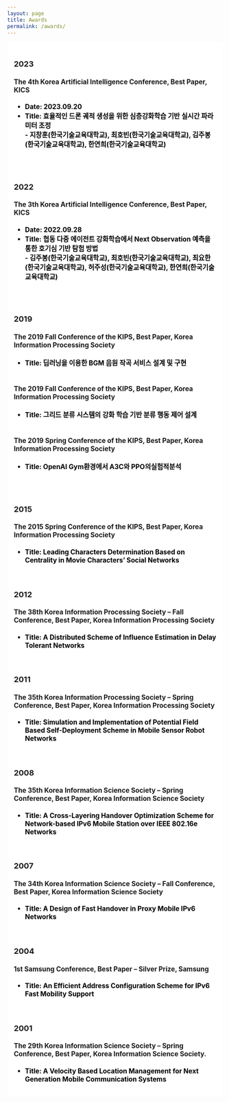```yaml
---
layout: page
title: Awards
permalink: /awards/
---
```

<style>
    ul {    
        margin-left: 0;
        color: #000000
    }
    
    h4 {
        font-weight: bold;
    }
</style>
<section>
    <div class="cw-content container-fluid">
        <div class="cyw-container">
            <div class="container">
                <!--Start Container Div-->
                <div style="background-color:white; font-size: 110%; font-weight: bold" class="container-fluid">
                    <!--Start Content Grid-->
                    <div class="row content">
                        <div style="padding:1.0em" class="content-wrapper">
                            <h3 class = "title-level-3 year"> 2023 </h3>
                            <h4>The 4th Korea Artificial Intelligence Conference, Best Paper, KICS</h4>
                            <ul>
                                <li>Date: 2023.09.20</li>
                                <li>Title: 효율적인 드론 궤적 생성을 위한 심층강화학습 기반 실시간 파라미터 조정<br/>
                                    - 지창훈(한국기술교육대학교), 최호빈(한국기술교육대학교), 김주봉(한국기술교육대학교), 한연희(한국기술교육대학교)
                                </li>
                                <br>
                            </ul>
                            <br/>
                            <h3 class = "title-level-3 year"> 2022 </h3>
                            <h4>The 3th Korea Artificial Intelligence Conference, Best Paper, KICS</h4>
                            <ul>
                                <li>Date: 2022.09.28</li>
                                <li>Title: 협동 다중 에이전트 강화학습에서 Next Observation 예측을 통한 호기심 기반 탐험 방법<br/>
                                    - 김주봉(한국기술교육대학교), 최호빈(한국기술교육대학교), 최요한(한국기술교육대학교), 허주성(한국기술교육대학교), 한연희(한국기술교육대학교)
                                </li>
                                <br>
                            </ul>
                            <br/>
                            <h3 class = "title-level-3 year"> 2019 </h3>
                            <h4>The 2019 Fall Conference of the KIPS, Best Paper, Korea Information Processing
                                Society</h4>
                            <ul>
                                <li>Title: 딥러닝을 이용한 BGM 음원 작곡 서비스 설계 및 구현</li>
                                <br>
                            </ul>
                            <h4>The 2019 Fall Conference of the KIPS, Best Paper, Korea Information Processing
                                Society</h4>
                            <ul>
                                <li>Title: 그리드 분류 시스템의 강화 학습 기반 분류 행동 제어 설계</li>
                                <br>
                            </ul>
                            <h4>The 2019 Spring Conference of the KIPS, Best Paper, Korea Information Processing
                                Society</h4>
                            <ul>
                                <li>Title: OpenAI Gym환경에서 A3C와 PPO의실험적분석</li>
                                <br>
                            </ul>
                            <br/>
                            <h3 class = "title-level-3 year"> 2015 </h3>
                            <h4>The 2015 Spring Conference of the KIPS, Best Paper, Korea Information Processing
                                Society</h4>
                            <ul>
                                <li>Title: Leading Characters Determination Based on Centrality in Movie Characters’
                                    Social Networks
                                </li>
                            </ul>
                            <br/>
                            <h3 class = "title-level-4 year"> 2012 </h3>
                            <h4>The 38th Korea Information Processing Society – Fall Conference, Best Paper, Korea
                                Information Processing Society</h4>
                            <ul>
                                <li>Title: A Distributed Scheme of Influence Estimation in Delay Tolerant Networks</li>
                            </ul>
                            <br/>
                            <h3 class = "title-level-4 year"> 2011 </h3>
                            <h4>The 35th Korea Information Processing Society – Spring Conference, Best Paper, Korea
                                Information Processing Society</h4>
                            <ul>
                                <li>Title: Simulation and Implementation of Potential Field Based Self-Deployment Scheme
                                    in Mobile Sensor Robot Networks
                                </li>
                            </ul>
                            <p><!--
                            <p align="center">
                            <a href="data/award.jpg" target="_blank" rel="noopener noreferrer"><img width="25%" alt src="data/award.jpg" border="0" data-lazy-src="http://data/award.jpg?is-pending-load=1" srcset="data:image/gif;base64,R0lGODlhAQABAIAAAAAAAP///yH5BAEAAAAALAAAAAABAAEAAAIBRAA7" class=" jetpack-lazy-image"><noscript><img width="25%" alt="" src="data/award.jpg" border="0"/></noscript></a>
                            --></p>
                            <br/>
                            <h3 class = "title-level-3 year"> 2008</h3>
                            <h4>The 35th Korea Information Science Society – Spring Conference, Best Paper, Korea
                                Information Science Society</h4>
                            <ul>
                                <li>Title: A Cross-Layering Handover Optimization Scheme for Network-based IPv6 Mobile
                                    Station over IEEE 802.16e Networks
                                </li>
                            </ul>
                            <br/>
                            <h3 class = "title-level-3 year"> 2007 </h3>
                            <h4>The 34th Korea Information Science Society – Fall Conference, Best Paper, Korea
                                Information Science Society</h4>
                            <ul>
                                <li>Title: A Design of Fast Handover in Proxy Mobile IPv6 Networks</li>
                            </ul>
                            <br/>
                            <h3 class = "title-level-3 year"> 2004 </h3>
                            <h4>1st Samsung Conference, Best Paper – Silver Prize, Samsung</h4>
                            <ul>
                                <li>Title: An Efficient Address Configuration Scheme for IPv6 Fast Mobility Support</li>
                            </ul>
                            <br/>
                            <h3 class = "title-level-3 year"> 2001 </h3>
                            <h4>The 29th Korea Information Science Society – Spring Conference, Best Paper, Korea
                                Information Science Society.</h4>
                            <ul>
                                <li>Title: A Velocity Based Location Management for Next Generation Mobile Communication
                                    Systems
                                </li>
                            </ul>
                        </div>
                    </div>
                    <div class="clear"></div>
                    <!--End Content Grid-->
                </div>
            </div>
        </div>
        <!--End Container Div-->
    </div>
</section>

<script type="text/javascript">
    var acc = document.getElementsByClassName("accordion");

    for (var i = 0; i < acc.length; i++) {
        acc[i].addEventListener("click", function () {
            this.classList.toggle("acc_active");
            var panel = this.nextElementSibling;
            if (panel.style.maxHeight) {
                panel.style.maxHeight = null;
            } else {
                panel.style.maxHeight = panel.scrollHeight + "px";
            }
        });
    }

    for (var i = 0; i < acc.length; i++) {
        acc[i].click();
    }
</script>